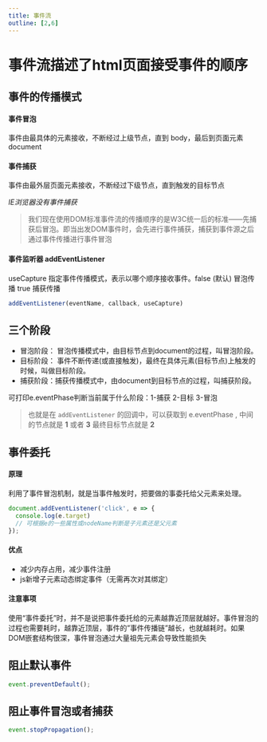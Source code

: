 ```yaml
---
title: 事件流
outline: [2,6]
---
```


# 事件流描述了html页面接受事件的顺序

## 事件的传播模式

#### 事件冒泡

事件由最具体的元素接收，不断经过上级节点，直到 body，最后到页面元素 document

#### 事件捕获

事件由最外层页面元素接收，不断经过下级节点，直到触发的目标节点

_IE浏览器没有事件捕获_

> 我们现在使用DOM标准事件流的传播顺序的是W3C统一后的标准——先捕获后冒泡。即当出发DOM事件时，会先进行事件捕获，捕获到事件源之后通过事件传播进行事件冒泡

#### 事件监听器 addEventListener

useCapture 指定事件传播模式，表示以哪个顺序接收事件。false (默认) 冒泡传播 true 捕获传播

```javascript
addEventListener(eventName, callback, useCapture)
```

## 三个阶段

- 冒泡阶段： 冒泡传播模式中，由目标节点到document的过程，叫冒泡阶段。
- 目标阶段： 事件不断传递(或直接触发)，最终在具体元素(目标节点)上触发的时候，叫做目标阶段。
- 捕获阶段：捕获传播模式中，由document到目标节点的过程，叫捕获阶段。

可打印e.eventPhase判断当前属于什么阶段：1-捕获 2-目标 3-冒泡

> 也就是在 `addEventListener` 的回调中，可以获取到 e.eventPhase , 中间的节点就是 **1** 或者 **3** 最终目标节点就是 **2**

## 事件委托

#### 原理

利用了事件冒泡机制，就是当事件触发时，把要做的事委托给父元素来处理。

````javascript
document.addEventListener('click', e => {
  console.log(e.target)
  // 可根据e的一些属性或nodeName判断是子元素还是父元素
});
````

#### 优点

- 减少内存占用，减少事件注册
- js新增子元素动态绑定事件（无需再次对其绑定）

#### 注意事项

使用“事件委托”时，并不是说把事件委托给的元素越靠近顶层就越好。事件冒泡的过程也需要耗时，越靠近顶层，事件的”事件传播链”越长，也就越耗时。如果DOM嵌套结构很深，事件冒泡通过大量祖先元素会导致性能损失

## 阻止默认事件

```javascript
event.preventDefault();
```

## 阻止事件冒泡或者捕获

```javascript
event.stopPropagation();
```
